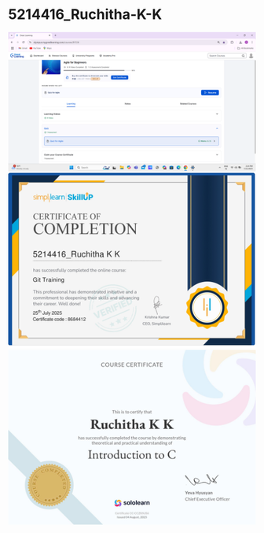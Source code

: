 # 5214416_Ruchitha-K-K
<img src="https://github.com/Ruchithakk/5214416_Ruchitha-K-K/blob/main/SDLC/SDLC%20Completion%20Screenshot%20.png" alt="image">
<img src="https://github.com/Ruchithakk/5214416_Ruchitha-K-K/blob/main/Git/GIT%20Certificate.jpg" alt="image">
<img src="https://github.com/Ruchithakk/5214416_Ruchitha-K-K/blob/main/C%20Program/C%20Basic%20Certificate.jpg" alt="image">
